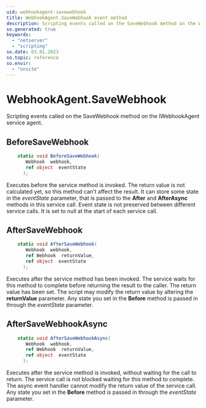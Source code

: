 ```yaml
---
uid: webhookagent-savewebhook
title: WebhookAgent.SaveWebhook event method
description: Scripting events called on the SaveWebhook method on the WebhookAgent service agent.
so.generated: true
keywords:
  - "netserver"
  - "scripting"
so.date: 03.01.2023
so.topic: reference
so.envir:
  - "onsite"
---
```

# WebhookAgent.SaveWebhook

Scripting events called on the <see cref='M:SuperOffice.CRM.Services.IWebhookAgent.SaveWebhook'>SaveWebhook</see> method on the <see cref='IWebhookAgent'>IWebhookAgent</see>  service agent.

## BeforeSaveWebhook
```cs
    static void BeforeSaveWebhook(
       Webhook  webhook,
       ref object  eventState
      );
```
Executes before the service method is invoked.
The return value is not calculated yet, so this method can't affect the result.
It can store some state in the *eventState* parameter, that is passed to the **After** and **AfterAsync** methods in this service call.
Event state is not preserved between different service calls. It is set to null at the start of each service call.
## AfterSaveWebhook
```cs
    static void AfterSaveWebhook(
       Webhook  webhook,
       ref Webhook  returnValue,
       ref object  eventState
      );
```
Executes after the service method has been invoked. The service waits for this method to complete before returning the result to the caller.
The return value has been set. The script may modify the return value by altering the **returnValue** parameter.
Any state you set in the **Before** method is passed in through the *eventState* parameter.
## AfterSaveWebhookAsync
```cs
    static void AfterSaveWebhookAsync(
       Webhook  webhook,
       ref Webhook  returnValue,
       ref object  eventState
      );
```
Executes after the service method is invoked, without waiting for the call to return.
The service call is not blocked waiting for this method to complete.
The async event handler cannot modify the return value of the service call.
Any state you set in the **Before** method is passed in through the *eventState* parameter.

